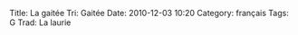 Title: La gaitée
 Tri: Gaitée
 Date: 2010-12-03 10:20
 Category: français
 Tags: G
 Trad: La laurie
 
